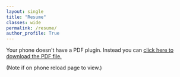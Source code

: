 ```yaml
---
layout: single
title: "Resume"
classes: wide
permalink: /resume/
author_profile: True
---
```


<object data="/assets/documents/NickPucciSpring25Resume.pdf" type="application/pdf" height="375">
  <p>Your phone doesn't have a PDF plugin.
  Instead you can <a href="/assets/documents/NickPucciSpring25Resume.pdf">click here to
  download the PDF file.</a></p>
</object>
(Note if on phone reload page to view.)
